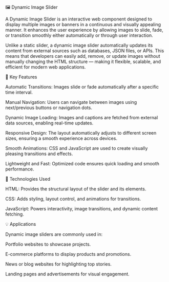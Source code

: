 🖼️ Dynamic Image Slider

A Dynamic Image Slider is an interactive web component designed to display multiple images or banners in a continuous and visually appealing manner. It enhances the user experience by allowing images to slide, fade, or transition smoothly either automatically or through user interaction.

Unlike a static slider, a dynamic image slider automatically updates its content from external sources such as databases, JSON files, or APIs. This means that developers can easily add, remove, or update images without manually changing the HTML structure — making it flexible, scalable, and efficient for modern web applications.

🔧 Key Features

Automatic Transitions: Images slide or fade automatically after a specific time interval.

Manual Navigation: Users can navigate between images using next/previous buttons or navigation dots.

Dynamic Image Loading: Images and captions are fetched from external data sources, enabling real-time updates.

Responsive Design: The layout automatically adjusts to different screen sizes, ensuring a smooth experience across devices.

Smooth Animations: CSS and JavaScript are used to create visually pleasing transitions and effects.

Lightweight and Fast: Optimized code ensures quick loading and smooth performance.

🧠 Technologies Used

HTML: Provides the structural layout of the slider and its elements.

CSS: Adds styling, layout control, and animations for transitions.

JavaScript: Powers interactivity, image transitions, and dynamic content fetching.

💡 Applications

Dynamic image sliders are commonly used in:

Portfolio websites to showcase projects.

E-commerce platforms to display products and promotions.

News or blog websites for highlighting top stories.

Landing pages and advertisements for visual engagement.
